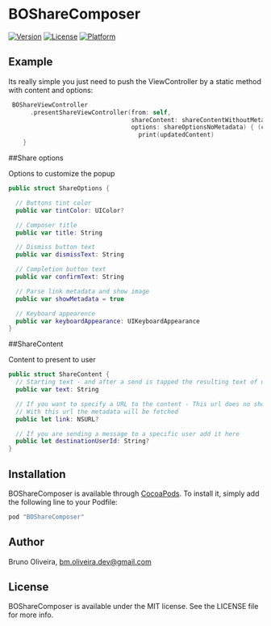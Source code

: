 # BOShareComposer

[![Version](https://img.shields.io/cocoapods/v/BOShareComposer.svg?style=flat)](http://cocoapods.org/pods/BOShareComposer)
[![License](https://img.shields.io/cocoapods/l/BOShareComposer.svg?style=flat)](http://cocoapods.org/pods/BOShareComposer)
[![Platform](https://img.shields.io/cocoapods/p/BOShareComposer.svg?style=flat)](http://cocoapods.org/pods/BOShareComposer)

## Example
Its really simple you just need to push the ViewController by a static method with content and options:

```swift
 BOShareViewController
      .presentShareViewController(from: self,
                                  shareContent: shareContentWithoutMetaData,
                                  options: shareOptionsNoMetadata) { (completed, updatedContent) in
                                    print(updatedContent)
    }

```

##Share options

Options to customize the popup

```swift
public struct ShareOptions {

  // Buttons tint color
  public var tintColor: UIColor?

  // Composer title
  public var title: String

  // Dismiss button text
  public var dismissText: String

  // Completion button text
  public var confirmText: String

  // Parse link metadata and show image
  public var showMetadata = true

  // Keyboard appearence
  public var keyboardAppearance: UIKeyboardAppearance
}
```

##ShareContent 

Content to present to user

```swift
public struct ShareContent {
  // Starting text - and after a send is tapped the resulting text of user input
  public var text: String

  // If you want to specify a URL to the content - This url does no show in the editor
  // With this url the metadata will be fetched
  public let link: NSURL?

  // If you are sending a message to a specific user add it here
  public let destinationUserId: String?
}
```

## Installation

BOShareComposer is available through [CocoaPods](http://cocoapods.org). To install
it, simply add the following line to your Podfile:

```ruby
pod "BOShareComposer"
```

## Author

Bruno Oliveira, bm.oliveira.dev@gmail.com

## License

BOShareComposer is available under the MIT license. See the LICENSE file for more info.
